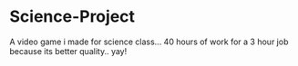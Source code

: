 # Science-Project
A video game i made for science class... 40 hours of work for a 3 hour job because its better quality.. yay!
